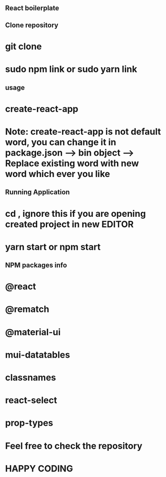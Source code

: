 
## React boilerplate

## Clone repository
# git clone <repository url>
# sudo npm link or sudo yarn link

## usage
# create-react-app <project-name>
# Note: create-react-app is not default word, you can change it in package.json --> bin object --> Replace existing word with new word which ever you like

## Running Application
# cd <project-name>, ignore this if you are opening created project in new EDITOR 
# yarn start or npm start

## NPM packages info
# @react
# @rematch
# @material-ui
# mui-datatables
# classnames
# react-select
# prop-types

# Feel free to check the repository

# HAPPY CODING 
